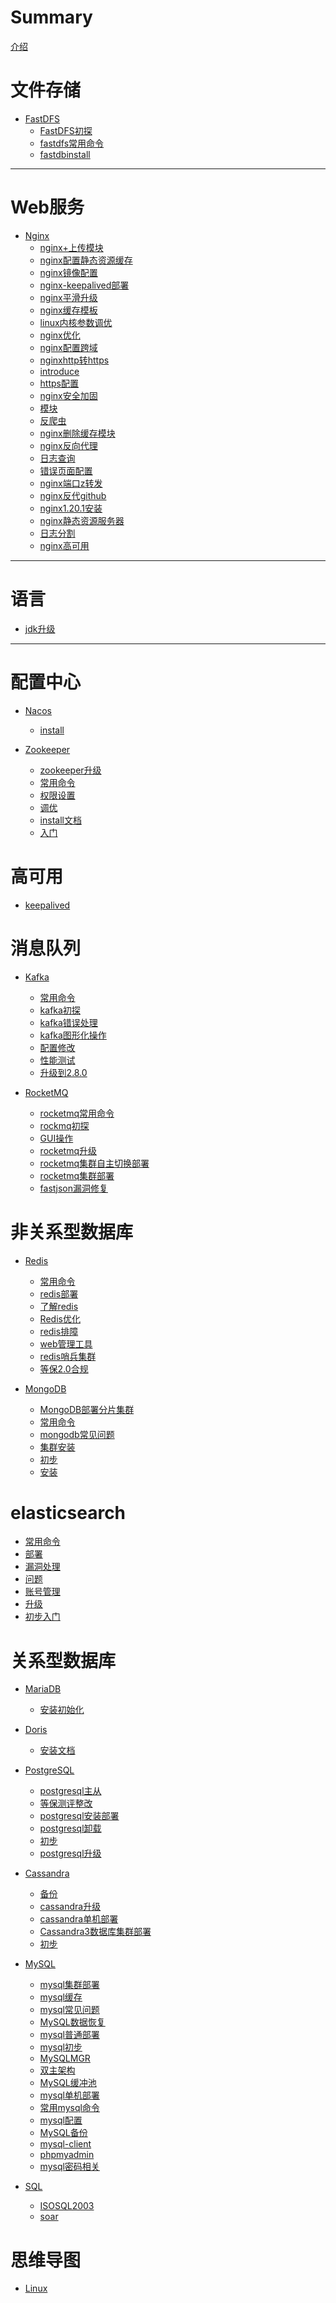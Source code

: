 <!--
 * @Author: wolf-li
 * @Date: 2024-10-20 09:31:06
 * @LastEditTime: 2024-10-21 15:41:10
 * @LastEditors: wolf-li
 * @Description: 
 * @FilePath: /note/src/SUMMARY.md
 * talk is cheep show me your code.
-->
# Summary

[介绍](README.md)

# 文件存储

- [FastDFS]()
  - [FastDFS初探](FastDFS/FastDFS初探.md)
  - [fastdfs常用命令](FastDFS/fastdfs常用命令.md)
  - [fastdbinstall](FastDFS/fastdbinstall.md)

---

# Web服务

- [Nginx]()
  - [nginx+上传模块](Web/Nginx/nginx+上传模块.md)
  - [nginx配置静态资源缓存](Web/Nginx/nginx配置静态资源缓存.md)
  - [nginx镜像配置](Web/Nginx/nginx镜像配置.md)
  - [nginx-keepalived部署](Web/Nginx/nginx-keepalived部署.md)
  - [nginx平滑升级](Web/Nginx/nginx平滑升级.md)
  - [nginx缓存模板](Web/Nginx/nginx缓存模板.md)
  - [linux内核参数调优](Web/Nginx/linux内核参数调优.md)
  - [nginx优化](Web/Nginx/nginx优化.md)
  - [nginx配置跨域](Web/Nginx/nginx配置跨域.md)
  - [nginxhttp转https](Web/Nginx/nginxhttp转https.md)
  - [introduce](Web/Nginx/introduce.md)
  - [https配置](Web/Nginx/https配置.md)
  - [nginx安全加固](Web/Nginx/nginx安全加固.md)
  - [模块](Web/Nginx/模块.md)
  - [反爬虫](Web/Nginx/反爬虫.md)
  - [nginx删除缓存模块](Web/Nginx/nginx删除缓存模块.md)
  - [nginx反向代理](Web/Nginx/nginx反向代理.md)
  - [日志查询](Web/Nginx/日志查询.md)
  - [错误页面配置](Web/Nginx/错误页面配置.md)
  - [nginx端口z转发](Web/Nginx/nginx端口z转发.md)
  - [nginx反代github](Web/Nginx/nginx反代github.md)
  - [nginx1.20.1安装](Web/Nginx/nginx1.20.1安装.md)
  - [nginx静态资源服务器](Web/Nginx/nginx静态资源服务器.md)
  - [日志分割](Web/Nginx/日志分割.md)
  - [nginx高可用](Web/Nginx/nginx高可用.md)

---

# 语言

- [jdk升级](jdk/jdk升级.md)

---

# 配置中心

- [Nacos]()
  - [install](ConfigCenter/nacos/install.md)

- [Zookeeper]()
  - [zookeeper升级](ConfigCenter/zookeeper/zookeeper升级.md)
  - [常用命令](ConfigCenter/zookeeper/常用命令.md)
  - [权限设置](ConfigCenter/zookeeper/权限设置.md)
  - [调优](ConfigCenter/zookeeper/调优.md)
  - [install文档](ConfigCenter/zookeeper/install文档.md)
  - [入门](ConfigCenter/zookeeper/入门.md)

# 高可用

- [keepalived](keepalived.md)

# 消息队列

- [Kafka]()

  - [常用命令](MQ/kafka/常用命令.md)
  - [kafka初探](MQ/kafka/kafka初探.md)
  - [kafka错误处理](MQ/kafka/kafka错误处理.md)
  - [kafka图形化操作](MQ/kafka/kafka图形化操作.md)
  - [配置修改](MQ/kafka/配置修改.md)
  - [性能测试](MQ/kafka/性能测试.md)
  - [升级到2.8.0](MQ/kafka/升级到2.8.0.md)

- [RocketMQ]()
  
  - [rocketmq常用命令](MQ/rockmq/rocketmq常用命令.md)
  - [rockmq初探](MQ/rockmq/rockmq初探.md)
  - [GUI操作](MQ/rockmq/GUI操作.md)
  - [rocketmq升级](MQ/rockmq/rocketmq升级.md)
  - [rocketmq集群自主切换部署](MQ/rockmq/rocketmq集群自主切换部署.md)
  - [rocketmq集群部署](MQ/rockmq/rocketmq集群部署.md)
  - [fastjson漏洞修复](MQ/rockmq/fastjson漏洞修复.md)

# 非关系型数据库

- [Redis]()
  - [常用命令](NoSQL/redis/常用命令.md)
  - [redis部署](NoSQL/redis/redis部署.md)
  - [了解redis](NoSQL/redis/了解redis.md)
  - [Redis优化](NoSQL/redis/Redis优化.md)
  - [redis排障](NoSQL/redis/redis排障.md)
  - [web管理工具](NoSQL/redis/web管理工具.md)
  - [redis哨兵集群](NoSQL/redis/redis哨兵集群.md)
  - [等保2.0合规](NoSQL/mongodb/等保2.0合规.md)

- [MongoDB]()
  - [MongoDB部署分片集群](NoSQL/mongodb/MongoDB部署分片集群.md)
  - [常用命令](NoSQL/mongodb/常用命令.md)
  - [mongodb常见问题](NoSQL/mongodb/mongodb常见问题.md)
  - [集群安装](NoSQL/mongodb/集群安装.md)
  - [初步](NoSQL/mongodb/初步.md)
  - [安装](NoSQL/mongodb/安装.md)

# elasticsearch

- [常用命令](Elasticsearch/常用命令.md)
- [部署](Elasticsearch/部署.md)
- [漏洞处理](Elasticsearch/漏洞处理.md)
- [问题](Elasticsearch/问题.md)
- [账号管理](Elasticsearch/账号管理.md)
- [升级](Elasticsearch/升级.md)
- [初步入门](Elasticsearch/初步入门.md)

# 关系型数据库

- [MariaDB]()
  - [安装初始化](SQL/MariaDB/安装初始化.md)
- [Doris]()
  - [安装文档](SQL/doris/安装文档.md)

- [PostgreSQL]()
  - [postgresql主从](SQL/postsql/postgresql主从.md)
  - [等保测评整改](SQL/postsql/等保测评整改.md)
  - [postgresql安装部署](SQL/postsql/postgresql安装部署.md)
  - [postgresql卸载](SQL/postsql/postgresql卸载.md)
  - [初步](SQL/postsql/初步.md)
  - [postgresql升级](SQL/postsql/postgresql升级.md)

- [Cassandra]()
  - [备份](SQL/cassandra/备份.md)
  - [cassandra升级](SQL/cassandra/cassandra升级.md)
  - [cassandra单机部署](SQL/cassandra/cassandra单机部署.md)
  - [Cassandra3数据库集群部署](SQL/cassandra/Cassandra3数据库集群部署.md)
  - [初步](SQL/cassandra/初步.md)

- [MySQL]()
  - [mysql集群部署](SQL/mysql/mysql集群部署.md)
  - [mysql缓存](SQL/mysql/mysql缓存.md)
  - [mysql常见问题](SQL/mysql/mysql常见问题.md)
  - [MySQL数据恢复](SQL/mysql/MySQL数据恢复.md)
  - [mysql普通部署](SQL/mysql/mysql普通部署.md)
  - [mysql初步](SQL/mysql/mysql初步.md)
  - [MySQLMGR](SQL/mysql/MySQLMGR.md)
  - [双主架构](SQL/mysql/双主架构.md)
  - [MySQL缓冲池](SQL/mysql/MySQL缓冲池.md)
  - [mysql单机部署](SQL/mysql/mysql单机部署.md)
  - [常用mysql命令](SQL/mysql/常用mysql命令.md)
  - [mysql配置](SQL/mysql/mysql配置.md)
  - [MySQL备份](SQL/mysql/MySQL备份.md)
  - [mysql-client](SQL/mysql/mysql-client.md)
  - [phpmyadmin](SQL/mysql/phpmyadmin.md)
  - [mysql密码相关](SQL/mysql/mysql密码相关.md)

- [SQL]()
  - [ISOSQL2003](SQL/SQL/ISOSQL2003.md)
  - [soar](SQL/SQL/soar.md)

# 思维导图
- [Linux](./linux.html)
